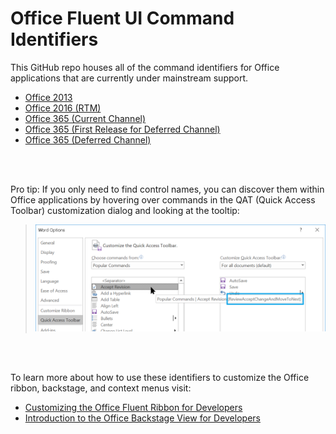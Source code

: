 
Office Fluent UI Command Identifiers
===============

This GitHub repo houses all of the command identifiers for Office applications that are currently under mainstream support.
 - <a href="Office 2013">Office 2013</a>
 - <a href="Office 2016/Perpetual-RTM">Office 2016 (RTM)</a>
 - <a href="Office 2016/Office365-Current-Channel">Office 365 (Current Channel)</a>
 - <a href="Office 2016/Office365-First-Release-for-Deferred-Channel">Office 365 (First Release for Deferred Channel)</a>
 - <a href="Office 2016/Office365-Deferred-Channel">Office 365 (Deferred Channel)</a>
 
<br/>
<br/>

Pro tip: If you only need to find control names, you can discover them within Office applications by hovering over commands in the QAT (Quick Access Toolbar) customization dialog and looking at the tooltip:

> ![QAT Customization Dialog](/html-assets/qat-namex.png?raw=true)

<br/>
<br/>

To learn more about how to use these identifiers to customize the Office ribbon, backstage, and context menus visit:
 - [Customizing the Office Fluent Ribbon for Developers](https://msdn.microsoft.com/en-us/library/aa338202(v=office.14).aspx)
 - [Introduction to the Office Backstage View for Developers](https://msdn.microsoft.com/en-us/library/ee691833(office.14).aspx)
